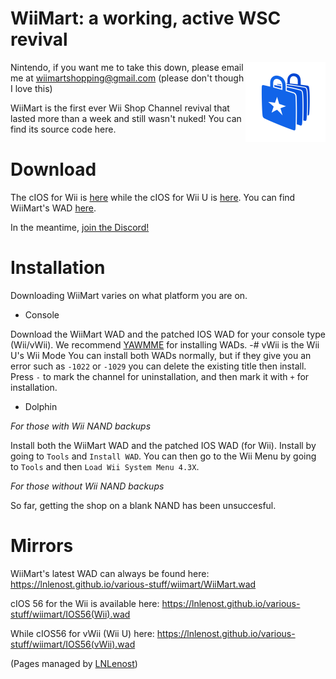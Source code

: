 # WiiMart: a working, active WSC revival

<img src="WiiMart_star_logo.png" alt="WiiMart's logo" width="128" height="128" align="right" />

Nintendo, if you want me to take this down, please email me at wiimartshopping@gmail.com
(please don't though I love this)

WiiMart is the first ever Wii Shop Channel revival that lasted more than a week and still wasn't nuked!
You can find its source code here.

# Download
The cIOS for Wii is [here](https://lnlenost.github.io/various-stuff/wiimart/IOS56(Wii).wad) while the cIOS for Wii U is [here](https://lnlenost.github.io/various-stuff/wiimart/IOS56(vWii).wad).  You can find WiiMart's WAD [here](https://lnlenost.github.io/various-stuff/wiimart/WiiMart.wad).

In the meantime, [join the Discord!](https://dsc.gg/WiiMart)

# Installation
Downloading WiiMart varies on what platform you are on.

- Console

Download the WiiMart WAD and the patched IOS WAD for your console type (Wii/vWii). We recommend [YAWMME](https://oscwii.org/library/app/yawmME) for installing WADs.
-# vWii is the Wii U's Wii Mode
You can install both WADs normally, but if they give you an error such as `-1022` or `-1029` you can delete the existing title then install. Press `-` to mark the channel for uninstallation, and then mark it with `+` for installation.

- Dolphin

*For those with Wii NAND backups*

Install both the WiiMart WAD and the patched IOS WAD (for Wii). Install by going to `Tools` and `Install WAD`. You can then go to the Wii Menu by going to `Tools` and then `Load Wii System Menu 4.3X`.

*For those without Wii NAND backups*

So far, getting the shop on a blank NAND has been unsuccesful.

# Mirrors
WiiMart's latest WAD can always be found here: https://lnlenost.github.io/various-stuff/wiimart/WiiMart.wad

cIOS 56 for the Wii is available here: https://lnlenost.github.io/various-stuff/wiimart/IOS56(Wii).wad

While cIOS56 for vWii (Wii U) here: https://lnlenost.github.io/various-stuff/wiimart/IOS56(vWii).wad 


(Pages managed by [LNLenost](https://github.com/LNLenost))
